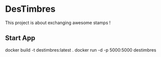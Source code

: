 # DesTimbres

This project is about exchanging awesome stamps !

## Start App

docker build -t destimbres:latest .
docker run -d -p 5000:5000 destimbres